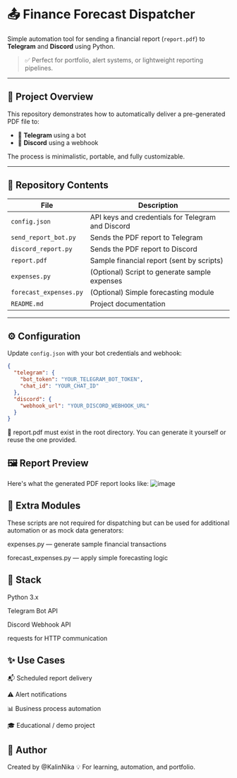 # 📤 Finance Forecast Dispatcher

Simple automation tool for sending a financial report (`report.pdf`) to **Telegram** and **Discord** using Python.

> ✅ Perfect for portfolio, alert systems, or lightweight reporting pipelines.

---

## 📌 Project Overview

This repository demonstrates how to automatically deliver a pre-generated PDF file to:

- 📲 **Telegram** using a bot
- 💬 **Discord** using a webhook

The process is minimalistic, portable, and fully customizable.

---

## 📁 Repository Contents

| File | Description |
|------|-------------|
| `config.json`         | API keys and credentials for Telegram and Discord |
| `send_report_bot.py`  | Sends the PDF report to Telegram |
| `discord_report.py`   | Sends the PDF report to Discord |
| `report.pdf`          | Sample financial report (sent by scripts) |
| `expenses.py`         | (Optional) Script to generate sample expenses |
| `forecast_expenses.py`| (Optional) Simple forecasting module |
| `README.md`           | Project documentation |

---

## ⚙️ Configuration

Update `config.json` with your bot credentials and webhook:

```json
{
  "telegram": {
    "bot_token": "YOUR_TELEGRAM_BOT_TOKEN",
    "chat_id": "YOUR_CHAT_ID"
  },
  "discord": {
    "webhook_url": "YOUR_DISCORD_WEBHOOK_URL"
  }
}
```
📌 report.pdf must exist in the root directory. You can generate it yourself or reuse the one provided.


## 🖼 Report Preview
Here's what the generated PDF report looks like:
![image](https://github.com/user-attachments/assets/fc68085b-0179-4129-a1ed-7a63df0afdcd)

## 🧩 Extra Modules
These scripts are not required for dispatching but can be used for additional automation or as mock data generators:

expenses.py — generate sample financial transactions

forecast_expenses.py — apply simple forecasting logic

## 🔧 Stack
Python 3.x

Telegram Bot API

Discord Webhook API

requests for HTTP communication

## ✨ Use Cases
📬 Scheduled report delivery

⚠️ Alert notifications

📊 Business process automation

🎓 Educational / demo project

## 📎 Author
Created by @KalinNika
💡 For learning, automation, and portfolio.

